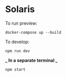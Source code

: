 # Solaris

To run preview:

```
docker-compose up --build
```

To develop:

```
npm run dev
```

**_ In a separate terminal _**

```
npm start
```
